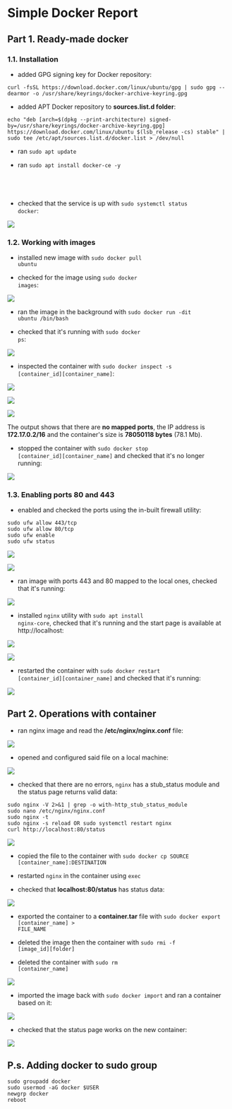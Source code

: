 # Simple Docker Report

## Part 1. Ready-made docker

### 1.1. Installation

- added GPG signing key for Docker repository:

```
curl -fsSL https://download.docker.com/linux/ubuntu/gpg | sudo gpg --dearmor -o /usr/share/keyrings/docker-archive-keyring.gpg
```

- added APT Docker repository to <strong>sources.list.d folder</strong>:

```
echo "deb [arch=$(dpkg --print-architecture) signed-by=/usr/share/keyrings/docker-archive-keyring.gpg] https://download.docker.com/linux/ubuntu $(lsb_release -cs) stable" | sudo tee /etc/apt/sources.list.d/docker.list > /dev/null
```

- ran <code>sudo apt update</code>

- ran <code>sudo apt install docker-ce -y
</code>

- checked that the service is up with <code>sudo systemctl status docker</code>:

![](assets/1_status.png)

### 1.2. Working with images

- installed new image with <code>sudo docker pull ubuntu</code>

- checked for the image using <code>sudo docker images</code>:

![](assets/1_images)

- ran the image in the background with <code>sudo docker run -dit ubuntu /bin/bash</code>

 - checked that it's running with <code>sudo docker ps</code>:

 ![](assets/1_running_ps.png)

 - inspected the container with <code>sudo docker inspect -s [container_id][container_name]</code>:

  ![](assets/1_inspect.png)

 ![](assets/1_inspect3.png)

 ![](assets/1_inspect2.png)

 The output shows that there are <strong>no mapped ports</strong>, the IP address is <strong>172.17.0.2/16</strong> and the container's size is <strong>78050118 bytes</strong> (78.1 Mb).

 - stopped the container with <code>sudo docker stop [container_id][container_name]</code> and checked that it's no longer running:

 ![](assets/1_stopped.png)

 ### 1.3. Enabling ports 80 and 443

 - enabled and checked the ports using the in-built firewall utility:

 ```
sudo ufw allow 443/tcp
sudo ufw allow 80/tcp
sudo ufw enable
sudo ufw status
 ```

![](assets/1_ufw_ports.png)

![](assets/1_ufw_enable.png)

- ran image with ports 443 and 80 mapped to the local ones, checked that it's running:

![](assets/1_image_ports.png)

- installed <code>nginx</code> utility with <code>sudo apt install nginx-core</code>, checked that it's running and the start page is available at http://localhost:

![](assets/1_nginx.png)

![](assets/1_nginx_page.png)

- restarted the container with <code>sudo docker restart [container_id][container_name]</code> and checked that it's running:

![](assets/1_restart.png)

## Part 2. Operations with container

- ran nginx image and read the <strong>/etc/nginx/nginx.conf</strong> file:

![](assets/2_exec_cat.png)

- opened and configured said file on a local machine:

![](assets/2_nginx_conf.png)

- checked that there are no errors, <code>nginx</code> has a stub_status module and the status page returns valid data:

```
sudo nginx -V 2>&1 | grep -o with-http_stub_status_module
sudo nano /etc/nginx/nginx.conf
sudo nginx -t
sudo nginx -s reload OR sudo systemctl restart nginx
curl http://localhost:80/status
```

![](assets/2_status_conf.png)

- copied the file to the container with <code>sudo docker cp SOURCE [container_name]:DESTINATION</code>

- restarted <code>nginx</code> in the container using <code>exec</code>

- checked that <strong>localhost:80/status</strong> has status data:

![](assets/2_copy.png)

- exported the container to a <strong>container.tar</strong> file with <code>sudo docker export [container_name] > FILE_NAME</code>

- deleted the image then the container with <code>sudo rmi -f [image_id][folder]</code>

- deleted the container with <code>sudo rm [container_name]</code>

![](assets/2_deleting.png)

- imported the image back with <code>sudo docker import</code> and ran a container based on it:

![](assets/2_import.png)

- checked that the status page works on the new container:

![](assets/2_import_check.png)

## P.s. Adding docker to sudo group

```
sudo groupadd docker
sudo usermod -aG docker $USER
newgrp docker
reboot
```